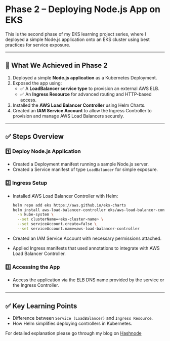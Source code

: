 # Phase 2 – Deploying Node.js App on EKS

This is the second phase of my EKS learning project series, where I deployed a simple Node.js application onto an EKS cluster using best practices for service exposure.

---

## 🚀 What We Achieved in Phase 2

1. Deployed a simple **Node.js application** as a Kubernetes Deployment.  
2. Exposed the app using:
    - ✅ A **LoadBalancer service type** to provision an external AWS ELB.  
    - ✅ An **Ingress Resource** for advanced routing and HTTP-based access.  
3. Installed the **AWS Load Balancer Controller** using Helm Charts.  
4. Created an **IAM Service Account** to allow the Ingress Controller to provision and manage AWS Load Balancers securely.

---

## ✅ Steps Overview

### 1️⃣ Deploy Node.js Application

- Created a Deployment manifest running a sample Node.js server.
- Created a Service manifest of type `LoadBalancer` for simple exposure.

### 2️⃣ Ingress Setup

- Installed AWS Load Balancer Controller with Helm:
    ```bash
    helm repo add eks https://aws.github.io/eks-charts
    helm install aws-load-balancer-controller eks/aws-load-balancer-controller \
      -n kube-system \
      --set clusterName=<eks-cluster-name> \
      --set serviceAccount.create=false \
      --set serviceAccount.name=aws-load-balancer-controller
    ```

- Created an IAM Service Account with necessary permissions attached.

- Applied Ingress manifests that used annotations to integrate with AWS Load Balancer Controller.

### 3️⃣ Accessing the App

- Access the application via the ELB DNS name provided by the service or the Ingress Controller.

---

## ✅ Key Learning Points

- Difference between `Service (LoadBalancer)` and `Ingress Resource`.  
- How Helm simplifies deploying controllers in Kubernetes.

For detailed explanation please go through my blog on [Hashnode](https://shivtrent.hashnode.dev/exposing-kubernetes-pods-to-internet-with-aws-load-balancer-controller-on-eks-using-loadbalancer-service-and-ingress)
